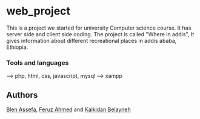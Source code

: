 # web_project
This is a project we started for university Computer science course. It has server side and client side coding.
The project is called "Where in addis", It gives information about different recreational places in addis ababa, Ethiopia.

### Tools and languages
--> php, html, css, javascript, mysql
--> xampp 

## Authors
[Blen Assefa](http://github.com/blenassefa2), [Feruz Ahmed](https://github.com/Feruz2) and [Kalkidan Belayneh](https://github.com/kalikal1)
